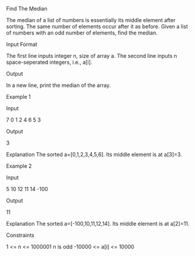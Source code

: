 Find The Median

The median of a list of numbers is essentially its middle element after sorting. The same number of elements occur after it as before. Given a list of numbers with an odd number of elements, find the median.

Input Format

The first line inputs integer n, size of array a.
The second line inputs n space-seperated integers, i.e., a[i].

Output

In a new line, print the median of the array.

Example 1

Input

7
0 1 2 4 6 5 3

Output

3

Explanation The sorted a=[0,1,2,3,4,5,6].
Its middle element is at a[3]=3.

Example 2

Input

5
10 12 11 14 -100

Output

11

Explanation The sorted a=[-100,10,11,12,14].
Its middle element is at a[2]=11.

Constraints

1 <= n <= 1000001
n is odd
-10000 <= a[i] <= 10000
